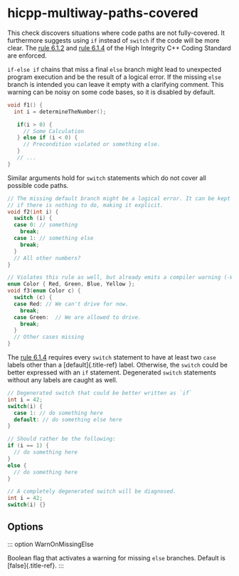 # hicpp-multiway-paths-covered

This check discovers situations where code paths are not fully-covered.
It furthermore suggests using `if` instead of `switch` if the code will
be more clear. The [rule
6.1.2](https://www.perforce.com/resources/qac/high-integrity-cpp-coding-standard/statements)
and [rule
6.1.4](https://www.perforce.com/resources/qac/high-integrity-cpp-coding-standard/statements)
of the High Integrity C++ Coding Standard are enforced.

`if-else if` chains that miss a final `else` branch might lead to
unexpected program execution and be the result of a logical error. If
the missing `else` branch is intended you can leave it empty with a
clarifying comment. This warning can be noisy on some code bases, so it
is disabled by default.

```c++
void f1() {
  int i = determineTheNumber();

   if(i > 0) {
     // Some Calculation
   } else if (i < 0) {
     // Precondition violated or something else.
   }
   // ...
}
```

Similar arguments hold for `switch` statements which do not cover all
possible code paths.

```c++
// The missing default branch might be a logical error. It can be kept empty
// if there is nothing to do, making it explicit.
void f2(int i) {
  switch (i) {
  case 0: // something
    break;
  case 1: // something else
    break;
  }
  // All other numbers?
}

// Violates this rule as well, but already emits a compiler warning (-Wswitch).
enum Color { Red, Green, Blue, Yellow };
void f3(enum Color c) {
  switch (c) {
  case Red: // We can't drive for now.
    break;
  case Green:  // We are allowed to drive.
    break;
  }
  // Other cases missing
}
```

The [rule
6.1.4](https://www.perforce.com/resources/qac/high-integrity-cpp-coding-standard/statements)
requires every `switch` statement to have at least two `case` labels
other than a [default]{.title-ref} label. Otherwise, the `switch` could
be better expressed with an `if` statement. Degenerated `switch`
statements without any labels are caught as well.

```c++
// Degenerated switch that could be better written as `if`
int i = 42;
switch(i) {
  case 1: // do something here
  default: // do something else here
}

// Should rather be the following:
if (i == 1) {
  // do something here
}
else {
  // do something here
}
```

```c++
// A completely degenerated switch will be diagnosed.
int i = 42;
switch(i) {}
```

## Options

::: option
WarnOnMissingElse

Boolean flag that activates a warning for missing `else` branches.
Default is [false]{.title-ref}.
:::

